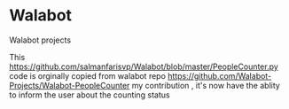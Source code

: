 # Walabot
Walabot projects 

This https://github.com/salmanfarisvp/Walabot/blob/master/PeopleCounter.py code is orginally copied from walabot repo https://github.com/Walabot-Projects/Walabot-PeopleCounter my contribution , it's now have the ablity to inform the user about the counting status 
